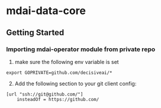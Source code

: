 # mdai-data-core

## Getting Started
### Importing mdai-operator module from private repo
1. make sure the following env variable is set
```shell
export GOPRIVATE=github.com/decisiveai/*
```

2. Add the following section to your git client config:
```shell
[url "ssh://git@github.com/"]
	insteadOf = https://github.com/
```